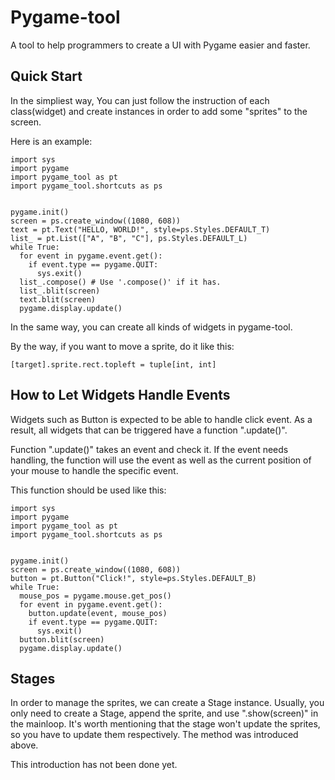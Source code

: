 # Pygame-tool
A tool to help programmers to create a UI with Pygame easier and faster.
## Quick Start
In the simpliest way, You can just follow the instruction of each class(widget) and create instances in order to add some "sprites" to the screen.  

Here is an example:
```
import sys
import pygame
import pygame_tool as pt
import pygame_tool.shortcuts as ps


pygame.init()
screen = ps.create_window((1080, 608))
text = pt.Text("HELLO, WORLD!", style=ps.Styles.DEFAULT_T)
list_ = pt.List(["A", "B", "C"], ps.Styles.DEFAULT_L)
while True:
  for event in pygame.event.get():
    if event.type == pygame.QUIT:
      sys.exit()
  list_.compose() # Use '.compose()' if it has.
  list_.blit(screen)
  text.blit(screen)
  pygame.display.update()

```
In the same way, you can create all kinds of widgets in pygame-tool.

By the way, if you want to move a sprite, do it like this:
```
[target].sprite.rect.topleft = tuple[int, int]
```
## How to Let Widgets Handle Events
Widgets such as Button is expected to be able to handle click event. As a result, all widgets that can be triggered have a function ".update()".

Function ".update()" takes an event and check it. If the event needs handling, the function will use the event as well as the current position of your mouse to handle the specific event.

This function should be used like this:
```
import sys
import pygame
import pygame_tool as pt
import pygame_tool.shortcuts as ps


pygame.init()
screen = ps.create_window((1080, 608))
button = pt.Button("Click!", style=ps.Styles.DEFAULT_B)
while True:
  mouse_pos = pygame.mouse.get_pos()
  for event in pygame.event.get():
    button.update(event, mouse_pos)
    if event.type == pygame.QUIT:
      sys.exit()
  button.blit(screen)
  pygame.display.update()
```
## Stages
In order to manage the sprites, we can create a Stage instance. Usually, you only need to create a Stage, append the sprite, and use ".show(screen)" in the mainloop.
It's worth mentioning that the stage won't update the sprites, so you have to update them respectively. The method was introduced above.


This introduction has not been done yet.
